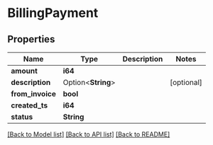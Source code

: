 # BillingPayment

## Properties

Name | Type | Description | Notes
------------ | ------------- | ------------- | -------------
**amount** | **i64** |  | 
**description** | Option<**String**> |  | [optional]
**from_invoice** | **bool** |  | 
**created_ts** | **i64** |  | 
**status** | **String** |  | 

[[Back to Model list]](../README.md#documentation-for-models) [[Back to API list]](../README.md#documentation-for-api-endpoints) [[Back to README]](../README.md)


